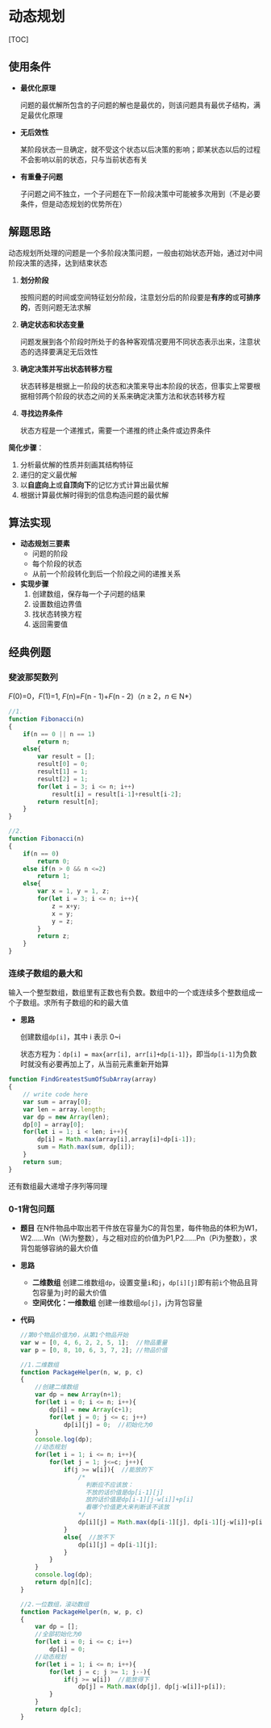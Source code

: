 # 动态规划

[TOC]

## 使用条件

- **最优化原理**

  问题的最优解所包含的子问题的解也是最优的，则该问题具有最优子结构，满足最优化原理

- **无后效性**

  某阶段状态一旦确定，就不受这个状态以后决策的影响；即某状态以后的过程不会影响以前的状态，只与当前状态有关

- **有重叠子问题**

  子问题之间不独立，一个子问题在下一阶段决策中可能被多次用到（不是必要条件，但是动态规划的优势所在）



## 解题思路

动态规划所处理的问题是一个多阶段决策问题，一般由初始状态开始，通过对中间阶段决策的选择，达到结束状态

1. **划分阶段**

   按照问题的时间或空间特征划分阶段，注意划分后的阶段要是**有序的**或**可排序的**，否则问题无法求解

2. **确定状态和状态变量**

   问题发展到各个阶段时所处于的各种客观情况要用不同状态表示出来，注意状态的选择要满足无后效性

3. **确定决策并写出状态转移方程**

   状态转移是根据上一阶段的状态和决策来导出本阶段的状态，但事实上常要根据相邻两个阶段的状态之间的关系来确定决策方法和状态转移方程

4. **寻找边界条件**

   状态方程是一个递推式，需要一个递推的终止条件或边界条件

**简化步骤**：

1. 分析最优解的性质并刻画其结构特征
2. 递归的定义最优解
3. 以**自底向上**或**自顶向下**的记忆方式计算出最优解
4. 根据计算最优解时得到的信息构造问题的最优解



## 算法实现

- **动态规划三要素**
  - 问题的阶段
  - 每个阶段的状态
  - 从前一个阶段转化到后一个阶段之间的递推关系
- **实现步骤**
  1. 创建数组，保存每一个子问题的结果
  2. 设置数组边界值
  3. 找状态转换方程
  4. 返回需要值



## 经典例题

### 斐波那契数列

*F*(0)=0，*F*(1)=1, *F*(n)=*F*(n - 1)+*F*(n - 2)（*n* ≥ 2，*n* ∈ N*）

```javascript
//1.
function Fibonacci(n)
{
    if(n == 0 || n == 1)
        return n;
    else{
        var result = [];
        result[0] = 0;
        result[1] = 1;
        result[2] = 1;
        for(let i = 3; i <= n; i++)
            result[i] = result[i-1]+result[i-2];
        return result[n];
    }
}

//2.
function Fibonacci(n)
{
    if(n == 0)
        return 0;
    else if(n > 0 && n <=2)
        return 1;
    else{
        var x = 1, y = 1, z;
        for(let i = 3; i <= n; i++){
            z = x+y;
            x = y;
            y = z;
        }
        return z;
    }
}
```



### 连续子数组的最大和

输入一个整型数组，数组里有正数也有负数。数组中的一个或连续多个整数组成一个子数组。求所有子数组的和的最大值

- **思路**

  创建数组`dp[i]`，其中 i 表示 0~i

  状态方程为：`dp[i] = max{arr[i], arr[i]+dp[i-1]}`，即当`dp[i-1]`为负数时就没有必要再加上了，从当前元素重新开始算

```js
function FindGreatestSumOfSubArray(array)
{
    // write code here
    var sum = array[0];
    var len = array.length;
    var dp = new Array(len);
    dp[0] = array[0];
    for(let i = 1; i < len; i++){
        dp[i] = Math.max(array[i],array[i]+dp[i-1]);
        sum = Math.max(sum, dp[i]);
    }
    return sum;
}
```

还有数组最大递增子序列等同理



### 0-1背包问题

 - **题目**
   在N件物品中取出若干件放在容量为C的背包里，每件物品的体积为W1，W2……Wn（Wi为整数），与之相对应的价值为P1,P2……Pn（Pi为整数），求背包能够容纳的最大价值
   
 - **思路**
   - **二维数组**
     创建二维数组`dp`，设置变量`i`和`j`，`dp[i][j]`即有前`i`个物品且背包容量为`j`时的最大价值
   - **空间优化：一维数组**
     创建一维数组`dp[j]`，j为背包容量
   
- **代码**

  ```javascript
  //第0个物品价值为0，从第1个物品开始
  var w = [0, 4, 6, 2, 2, 5, 1];  //物品重量
  var p = [0, 8, 10, 6, 3, 7, 2]; //物品价值
  
  //1.二维数组
  function PackageHelper(n, w, p, c)
  {
      //创建二维数组
      var dp = new Array(n+1);
      for(let i = 0; i <= n; i++){
          dp[i] = new Array(c+1);
          for(let j = 0; j <= c; j++)
              dp[i][j] = 0;  //初始化为0
      }
      console.log(dp);
      //动态规划
      for(let i = 1; i <= n; i++){
          for(let j = 1; j<=c; j++){
              if(j >= w[i]){  //能放的下
                  /* 
                    判断应不应该放：
                    不放的话价值是dp[i-1][j]
                    放的话价值是dp[i-1][j-w[i]]+p[i]
                    看哪个价值更大来判断该不该放
                  */
                  dp[i][j] = Math.max(dp[i-1][j], dp[i-1][j-w[i]]+p[i]);
              }
              else{  //放不下
                  dp[i][j] = dp[i-1][j];
              }
          }
      }
      console.log(dp);
      return dp[n][c];
  }
  
  //2.一位数组，滚动数组
  function PackageHelper(n, w, p, c)
  {
      var dp = [];
      //全部初始化为0
      for(let i = 0; i <= c; i++)
          dp[i] = 0;
      //动态规划
      for(let i = 1; i <= n; i++){
          for(let j = c; j >= 1; j--){
              if(j >= w[i])  //能放得下
                  dp[j] = Math.max(dp[j], dp[j-w[i]]+p[i]);
          }
      }
      return dp[c];
  }
  ```

  

